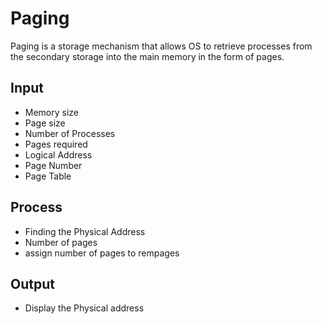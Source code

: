# Paging 
Paging is a storage mechanism that allows OS to retrieve processes
 from the secondary storage into the main memory in the form of pages.

 
## Input

- Memory size
- Page size
- Number of Processes
- Pages required
- Logical Address
- Page Number
- Page Table


## Process
- Finding the Physical Address
- Number of pages
- assign number of pages to rempages


## Output
- Display the Physical address



